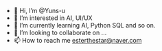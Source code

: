 - 👋 Hi, I’m @Yuns-u
- 👀 I’m interested in AI, UI/UX
- 🌱 I’m currently learning AI, Python SQL and so on.
- 💞️ I’m looking to collaborate on ...
- 📫 How to reach me esterthestar@naver.com

<!---
Yuns-u/Yuns-u is a ✨ special ✨ repository because its `README.md` (this file) appears on your GitHub profile.
You can click the Preview link to take a look at your changes.
--->
